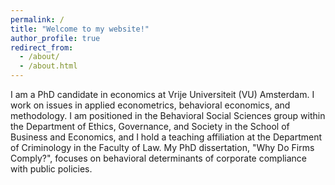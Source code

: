 ```yaml
---
permalink: /
title: "Welcome to my website!"
author_profile: true
redirect_from: 
  - /about/
  - /about.html
---
```


I am a PhD candidate in economics at Vrije Universiteit (VU) Amsterdam. I work on issues in applied econometrics, behavioral economics, and methodology. I am positioned in the Behavioral Social Sciences group within the Department of Ethics, Governance, and Society in the School of Business and Economics, and I hold a teaching affiliation at the Department of Criminology in the Faculty of Law. My PhD dissertation, "Why Do Firms Comply?", focuses on behavioral determinants of corporate compliance with public policies.
